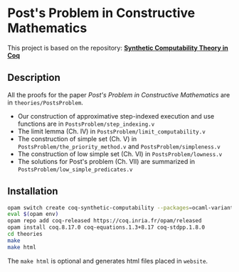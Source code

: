 # Post's Problem in Constructive Mathematics

This project is based on the repository: 
[**Synthetic Computability Theory in Coq**](https://github.com/uds-psl/coq-synthetic-computability)

## Description
All the proofs for the paper *Post's Problem in Constructive Mathematics* are in `theories/PostsProblem`.

- Our construction of approximative step-indexed execution and use functions are in `PostsProblem/step_indexing.v`
- The limit lemma (Ch. IV) in `PostsProblem/limit_computability.v`
- The construction of simple set (Ch. V) in `PostsProblem/the_priority_method.v` and `PostsProblem/simpleness.v`
- The construction of low simple set (Ch. VI) in `PostsProblem/lowness.v`
- The solutions for Post's problem (Ch. VII) are summarized in `PostsProblem/low_simple_predicates.v`

## Installation

```sh
opam switch create coq-synthetic-computability --packages=ocaml-variants.4.14.0+options,ocaml-option-flambda
eval $(opam env)
opam repo add coq-released https://coq.inria.fr/opam/released
opam install coq.8.17.0 coq-equations.1.3+8.17 coq-stdpp.1.8.0
cd theories
make
make html
```

The `make html` is optional and generates html files placed in `website`.
